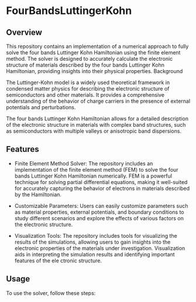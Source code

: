 # FourBandsLuttingerKohn

## Overview

This repository contains an implementation of a numerical approach to fully solve the four bands Luttinger Kohn Hamiltonian using the finite element method. The solver is designed to accurately calculate the electronic structure of materials described by the four bands Luttinger Kohn Hamiltonian, providing insights into their physical properties.
Background

The Luttinger-Kohn model is a widely used theoretical framework in condensed matter physics for describing the electronic structure of semiconductors and other materials. It provides a comprehensive understanding of the behavior of charge carriers in the presence of external potentials and perturbations.

The four bands Luttinger Kohn Hamiltonian allows for a detailed description of the electronic structure in materials with complex band structures, such as semiconductors with multiple valleys or anisotropic band dispersions.

## Features

* Finite Element Method Solver: The repository includes an implementation of the finite element method (FEM) to solve the four bands Luttinger Kohn Hamiltonian numerically. FEM is a powerful technique for solving partial differential equations, making it well-suited for accurately capturing the behavior of electrons in materials described by the Hamiltonian.

* Customizable Parameters: Users can easily customize parameters such as material properties, external potentials, and boundary conditions to study different scenarios and explore the effects of various factors on the electronic structure.

* Visualization Tools: The repository includes tools for visualizing the results of the simulations, allowing users to gain insights into the electronic properties of the materials under investigation. Visualization aids in interpreting the simulation results and identifying important features of the ele ctronic structure.

## Usage

To use the solver, follow these steps:

